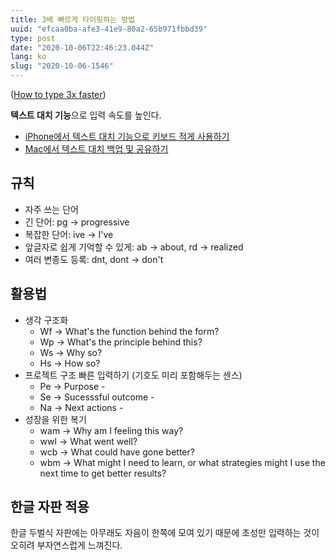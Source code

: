 ```yaml
---
title: 3배 빠르게 타이핑하는 방법
uuid: "efcaa0ba-afe3-41e9-80a2-65b971fbbd39"
type: post
date: "2020-10-06T22:46:23.044Z"
lang: ko
slug: "2020-10-06-1546"
---
```


([How to type 3x faster](https://vasilishynkarenka.com/how-to-type-3x-faster/))

**텍스트 대치 기능**으로 입력 속도를 높인다.

- [iPhone에서 텍스트 대치 기능으로 키보드 적게 사용하기](https://support.apple.com/ko-kr/guide/iphone/iph6d01d862/ios)
- [Mac에서 텍스트 대치 백업 및 공유하기](https://support.apple.com/ko-kr/guide/mac-help/mchl2a7bd795/mac)


## 규칙

- 자주 쓰는 단어
- 긴 단어: pg -> progressive
- 복잡한 단어: ive -> I've
- 앞글자로 쉽게 기억할 수 있게: ab -> about, rd -> realized
- 여러 변종도 등록: dnt, dont -> don't

## 활용법

- 생각 구조화
  - Wf -> What's the function behind the form?
  - Wp -> What's the principle behind this?
  - Ws -> Why so?
  - Hs -> How so?
- 프로젝트 구조 빠른 입력하기 (기호도 미리 포함해두는 센스)
  - Pe -> Purpose -
  - Se -> Sucesssful outcome -
  - Na -> Next actions -
- 성장을 위한 복기
  - wam -> Why am I feeling this way?
  - wwl -> What went well?
  - wcb -> What could have gone better?
  - wbm -> What might I need to learn, or what strategies might I use the next time to get better results?

## 한글 자판 적용

한글 두벌식 자판에는 아무래도 자음이 한쪽에 모여 있기 때문에 초성만 입력하는 것이 오히려 부자연스럽게 느껴진다.

